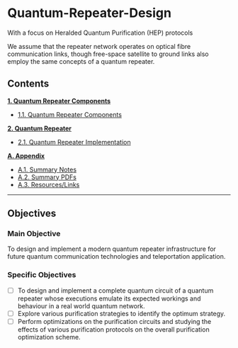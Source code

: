 # Quantum-Repeater-Design

With a focus on Heralded Quantum Purification (HEP) protocols

We assume that the repeater network operates on optical fibre communication links, though free-space satellite to ground links also employ the same concepts of a quantum repeater.

## __Contents__

__[1. Quantum Repeater Components](src/components/README.md)__

* [1.1. Quantum Repeater Components](src/components/README.md)

__[2. Quantum Repeater](src/qrepeater/README.md)__

* [2.1. Quantum Repeater Implementation](src/qrepeater/README.md)

__[A. Appendix](appendix/README.md)__

* [A.1. Summary Notes](appendix/summary_notes/README.md)
* [A.2. Summary PDFs](appendix/summary_pdfs/README.md)
* [A.3. Resources/Links](resources/README.md)

----

## Objectives

### Main Objective

To design and implement a modern quantum repeater infrastructure for future quantum communication technologies and teleportation application.

### Specific Objectives

* [ ] To design and implement a complete quantum circuit of a quantum repeater whose executions emulate its expected workings and behaviour in a real world quantum network.
* [ ] Explore various purification strategies to identify the optimum strategy.
* [ ] Perform optimizations on the purification circuits and studying the effects of various purification protocols on the overall purification optimization scheme.
